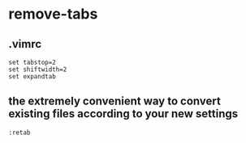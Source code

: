 # remove-tabs

## .vimrc

```
set tabstop=2
set shiftwidth=2
set expandtab
```

## the extremely convenient way to convert existing files according to your new settings

```
:retab
```
